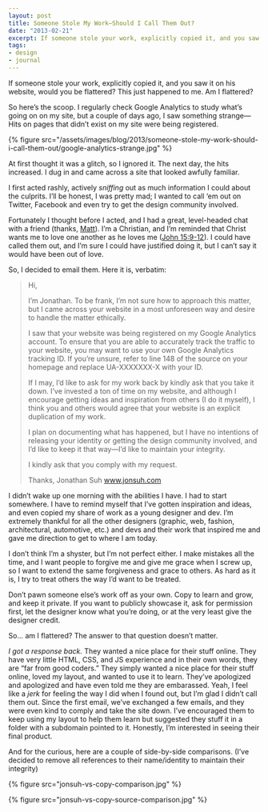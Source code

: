 ```yaml
---
layout: post
title: Someone Stole My Work—Should I Call Them Out?
date: "2013-02-21"
excerpt: If someone stole your work, explicitly copied it, and you saw it on his website, would you be flattered? Well, this just happened to me.
tags:
- design
- journal
---
```


If someone stole your work, explicitly copied it, and you saw it on his website, would you be flattered? This just happened to me. Am I flattered?

So here’s the scoop. I regularly check Google Analytics to study what’s going on on my site, but a couple of days ago, I saw something strange—Hits on pages that didn’t exist on my site were being registered.

{% figure src="/assets/images/blog/2013/someone-stole-my-work-should-i-call-them-out/google-analytics-strange.jpg" %}

At first thought it was a glitch, so I ignored it. The next day, the hits increased. I dug in and came across a site that looked awfully familiar.

I first acted rashly, actively *sniffing* out as much information I could about the culprits. I’ll be honest, I was pretty mad; I wanted to call ‘em out on Twitter, Facebook and even try to get the design community involved.

Fortunately I thought before I acted, and I had a great, level-headed chat with a friend (thanks, [Matt](https://www.twitter.com/mds)). I’m a Christian, and I’m reminded that Christ wants me to love one another as he loves me ([John 15:9-12](http://bible.us/1/jhn.15.9-12.kjv)). I could have called them out, and I’m sure I could have justified doing it, but I can’t say it would have been out of love.

So, I decided to email them. Here it is, verbatim:

> Hi,
>
> I’m Jonathan. To be frank, I’m not sure how to approach this matter, but I came across your website in a most unforeseen way and desire to handle the matter ethically.
>
> I saw that your website was being registered on my Google Analytics account. To ensure that you are able to accurately track the traffic to your website, you may want to use your own Google Analytics tracking ID. If you’re unsure, refer to line 148 of the source on your homepage and replace UA-XXXXXXX-X with your ID.
>
> If I may, I’d like to ask for my work back by kindly ask that you take it down. I’ve invested a ton of time on my website, and although I encourage getting ideas and inspiration from others (I do it myself), I think you and others would agree that your website is an explicit duplication of my work.
>
> I plan on documenting what has happened, but I have no intentions of releasing your identity or getting the design community involved, and I’d like to keep it that way—I’d like to maintain your integrity.
>
> I kindly ask that you comply with my request.
>
> Thanks,
> Jonathan Suh
> www.jonsuh.com

I didn’t wake up one morning with the abilities I have. I had to start somewhere. I have to remind myself that I’ve gotten inspiration and ideas, and even copied my share of work as a young designer and dev. I’m extremely thankful for all the other designers (graphic, web, fashion, architectural, automotive, etc.) and devs and their work that inspired me and gave me direction to get to where I am today.

I don’t think I’m a shyster, but I’m not perfect either. I make mistakes all the time, and I want people to forgive me and give me grace when I screw up, so I want to extend the same forgiveness and grace to others. As hard as it is, I try to treat others the way I’d want to be treated.

Don’t pawn someone else’s work off as your own. Copy to learn and grow, and keep it private. If you want to publicly showcase it, ask for permission first, let the designer know what you’re doing, or at the very least give the designer credit.

So... am I flattered? The answer to that question doesn’t matter.

_I got a response back._ They wanted a nice place for their stuff online. They have very little HTML, CSS, and JS experience and in their own words, they are “far from good coders.” They simply wanted a nice place for their stuff online, loved my layout, and wanted to use it to learn. They’ve apologized and apologized and have even told me they are embarassed. Yeah, I feel like a *jerk* for feeling the way I did when I found out, but I’m glad I didn’t call them out. Since the first email, we’ve exchanged a few emails, and they were even kind to comply and take the site down. I’ve encouraged them to keep using my layout to help them learn but suggested they stuff it in a folder with a subdomain pointed to it. Honestly, I’m interested in seeing their final product.

And for the curious, here are a couple of side-by-side comparisons. (I’ve decided to remove all references to their name/identity to maintain their integrity)

{% figure src="jonsuh-vs-copy-comparison.jpg" %}

{% figure src="jonsuh-vs-copy-source-comparison.jpg" %}
